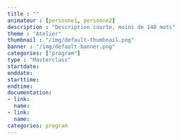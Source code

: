 ```yaml
---
title : ""
animateur : [personne1, personne2]
description : "Description courte, moins de 140 mots"
theme : "Atelier"
thumbnail : "/img/default-thumbnail.png"
banner : "/img/default-banner.png"
categories: ["program"]
type : "Masterclass"
startdate:
enddate:
starttime:
endtime:
documentation:
- link:
  name:
- link:
  name:
categories: program
---
```

